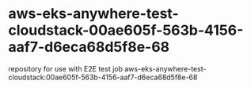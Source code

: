 # aws-eks-anywhere-test-cloudstack-00ae605f-563b-4156-aaf7-d6eca68d5f8e-68
repository for use with E2E test job aws-eks-anywhere-test-cloudstack:00ae605f-563b-4156-aaf7-d6eca68d5f8e-68
